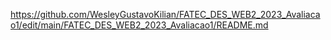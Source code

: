 https://github.com/WesleyGustavoKilian/FATEC_DES_WEB2_2023_Avaliacao1/edit/main/FATEC_DES_WEB2_2023_Avaliacao1/README.md
